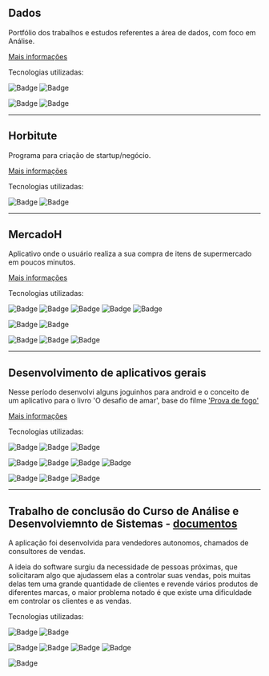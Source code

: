 ## Dados
Portfólio dos trabalhos e estudos referentes a área de dados, com foco em Análise.

[Mais informações](../analise-dados/)

Tecnologias utilizadas:

![Badge](https://img.shields.io/static/v1?label=PowerBi&message=Análise-de-Negócios&color=F2C811&style=for-the-badge&logo=Power-BI&logoColor=F2C811)
![Badge](https://img.shields.io/static/v1?label=Excel&message=Planilha&color=217346&style=for-the-badge&logo=Microsoft-Excel&logoColor=217346)

![Badge](https://img.shields.io/static/v1?label=Algoritmo&message=Algoritmo&color=5C5543&style=for-the-badge&logo=CodersRank&logoColor=5C5543)
![Badge](https://img.shields.io/static/v1?label=Visual-Code&message=IDE&color=007ACC&style=for-the-badge&logo=Visual-Studio&logoColor=007ACC) 

---

## Horbitute
Programa para criação de startup/negócio.

[Mais informações](../horbitute/)

Tecnologias utilizadas:

![Badge](https://img.shields.io/static/v1?label=G-Suite&message=Escritório&color=4285F4&style=for-the-badge&logo=google-drive&logoColor=4285F4) 
![Badge](https://img.shields.io/static/v1?label=Trello&message=Escritório&color=0052CC&style=for-the-badge&logo=trello&logoColor=0052CC)

---

## MercadoH
Aplicativo onde o usuário realiza a sua compra de itens de supermercado em poucos minutos.

[Mais informações](../mercadoh/)

Tecnologias utilizadas: 

![Badge](https://img.shields.io/static/v1?label=Type-Script&message=Linguagem&color=3178C6&style=for-the-badge&logo=TypeScript&logoColor=3178C6)
![Badge](https://img.shields.io/static/v1?label=Node.JS&message=Framework&color=339933&style=for-the-badge&logo=Nodejs&logoColor=339933)
![Badge](https://img.shields.io/static/v1?label=IONIC&message=Framework&color=3880FF&style=for-the-badge&logo=ionic&logoColor=3880FF)
![Badge](https://img.shields.io/static/v1?label=angular&message=Framework&color=DD0031&style=for-the-badge&logo=angular&logoColor=DD0031)
![Badge](https://img.shields.io/static/v1?label=PostgreSQL&message=Banco-de-dados&color=4169E1&style=for-the-badge&logo=PostgreSQL&logoColor=4169E1)

![Badge](https://img.shields.io/static/v1?label=Visual-Code&message=IDE&color=007ACC&style=for-the-badge&logo=Visual-Studio&logoColor=007ACC) 
![Badge](https://img.shields.io/static/v1?label=Astah-Communit&message=IDE&color=D83B01&style=for-the-badge)

![Badge](https://img.shields.io/static/v1?label=G-Suite&message=Escritório&color=4285F4&style=for-the-badge&logo=google-drive&logoColor=4285F4) 
![Badge](https://img.shields.io/static/v1?label=Trello&message=Escritório&color=0052CC&style=for-the-badge&logo=trello&logoColor=0052CC)
![Badge](https://img.shields.io/static/v1?label=Gimp&message=Edição-de-Imagens&color=5C5543&style=for-the-badge&logo=gimp&logoColor=5C5543) 

---

## Desenvolvimento de aplicativos gerais

Nesse período desenvolvi alguns joguinhos para android e o conceito de um aplicativo para o livro 'O desafio de amar', base do filme ['Prova de fogo'](https://www.youtube.com/watch?v=Man0HhpIx0I) 

[Mais informações](../aplicativos-gerais/)

Tecnologias utilizadas: 

![Badge](https://img.shields.io/static/v1?label=Java&message=Linguagem&color=007396&style=for-the-badge&logo=Java&logoColor=007396)
![Badge](https://img.shields.io/static/v1?label=Android&message=framework&color=3DDC84&style=for-the-badge&logo=Android&logoColor=3DDC84)
![Badge](https://img.shields.io/static/v1?label=SQLite&message=Banco-de-dados&color=003B57&style=for-the-badge&logo=SQLite&logoColor=003B57)

![Badge](https://img.shields.io/static/v1?label=NetBeans&message=IDE&color=1B6AC6&style=for-the-badge&logo=Apache-NetBeans-IDE&logoColor=1B6AC6)
![Badge](https://img.shields.io/static/v1?label=Eclipse&message=IDE&color=2C2255&style=for-the-badge&logo=Eclipse&logoColor=2C2255) 
![Badge](https://img.shields.io/static/v1?label=Android-Studio&message=IDE&color=3DDC84&style=for-the-badge&logo=Android-Studio&logoColor=3DDC84) 
![Badge](https://img.shields.io/static/v1?label=Astah-Communit&message=IDE&color=D83B01&style=for-the-badge)

![Badge](https://img.shields.io/static/v1?label=G-Suite&message=Escritório&color=4285F4&style=for-the-badge&logo=google-drive&logoColor=4285F4) 
![Badge](https://img.shields.io/static/v1?label=Gimp&message=Edição-de-Imagens&color=5C5543&style=for-the-badge&logo=gimp&logoColor=5C5543) 
![Badge](https://img.shields.io/static/v1?label=Google-Play&message=Loja&color=414141&style=for-the-badge&logo=google-play&logoColor=414141) 

---

## Trabalho de conclusão do Curso de Análise e Desenvolviemnto de Sistemas - [documentos](../hjvendas-tcc/)

A aplicação foi desenvolvida para vendedores autonomos, chamados de consultores de vendas.

A ideia do software surgiu da necessidade de pessoas próximas, que solicitaram algo que ajudassem elas a controlar suas vendas, pois muitas delas tem uma grande quantidade de clientes e revende vários produtos de diferentes marcas, o maior problema notado é que existe uma dificuldade em controlar os clientes e as vendas.

Tecnologias utilizadas: 

![Badge](https://img.shields.io/static/v1?label=Java&message=Linguagem&color=007396&style=for-the-badge&logo=Java&logoColor=007396)
![Badge](https://img.shields.io/static/v1?label=Android&message=framework&color=3DDC84&style=for-the-badge&logo=Android&logoColor=3DDC84)

![Badge](https://img.shields.io/static/v1?label=NetBeans&message=IDE&color=1B6AC6&style=for-the-badge&logo=Apache-NetBeans-IDE&logoColor=1B6AC6)
![Badge](https://img.shields.io/static/v1?label=Eclipse&message=IDE&color=2C2255&style=for-the-badge&logo=Eclipse&logoColor=2C2255) 
![Badge](https://img.shields.io/static/v1?label=Android-Studio&message=IDE&color=3DDC84&style=for-the-badge&logo=Android-Studio&logoColor=3DDC84) 
![Badge](https://img.shields.io/static/v1?label=Astah-Communit&message=IDE&color=D83B01&style=for-the-badge)

![Badge](https://img.shields.io/static/v1?label=Microsoft-office&message=Escritório&color=D83B01&style=for-the-badge&logo=Microsoft-Office&logoColor=D83B01) 
